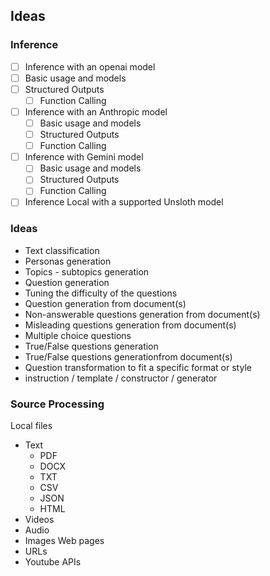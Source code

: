 ## Ideas

### Inference
- [ ] Inference with an openai model
- [ ] Basic usage and models
- [ ] Structured Outputs
    - [ ] Function Calling
- [ ] Inference with an Anthropic model
    - [ ] Basic usage and models
    - [ ] Structured Outputs
    - [ ] Function Calling
- [ ] Inference with Gemini model
    - [ ] Basic usage and models
    - [ ] Structured Outputs
    - [ ] Function Calling
- [ ] Inference Local with a supported Unsloth model

### Ideas

- Text classification
- Personas generation
- Topics - subtopics generation
- Question generation
- Tuning the difficulty of the questions
- Question generation from document(s)
- Non-answerable questions generation from document(s)
- Misleading questions generation from document(s)
- Multiple choice questions
- True/False questions generation
- True/False questions generationfrom document(s)
- Question transformation to fit a specific format or style
- instruction / template / constructor / generator

### Source Processing
Local files
- Text
    - PDF
    - DOCX
    - TXT
    - CSV
    - JSON
    - HTML
- Videos
- Audio
- Images
Web pages
-   URLs
-   Youtube
APIs